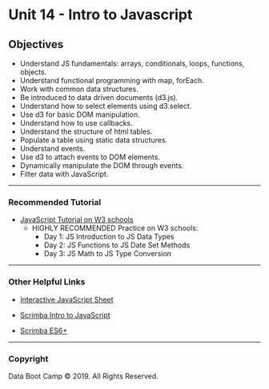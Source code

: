 # Unit 14 - Intro to Javascript

## Objectives

* Understand JS fundamentals: arrays, conditionals, loops, functions, objects.
* Understand functional programming with map, forEach.
* Work with common data structures.
* Be introduced to data driven documents (d3.js).
* Understand how to select elements using d3.select.
* Use d3 for basic DOM manipulation.
* Understand how to use callbacks.
* Understand the structure of html tables.
* Populate a table using static data structures.
* Understand events.
* Use d3 to attach events to DOM elements.
* Dynamically manipulate the DOM through events.
* Filter data with JavaScript.

- - -

### Recommended Tutorial
* [JavaScript Tutorial on W3 schools](https://www.w3schools.com/js/default.asp)
    * HIGHLY RECOMMENDED Practice on W3 schools:
	    * Day 1: JS Introduction to JS Data Types
        * Day 2: JS Functions to JS Date Set Methods
        * Day 3: JS Math to JS Type Conversion
        
- - - 

### Other Helpful Links

* [Interactive JavaScript Sheet](http://htmlcheatsheet.com/js/)

* [Scrimba Intro to JavaScript](https://scrimba.com/g/gintrotojavascript)

* [Scrimba ES6+](https://scrimba.com/g/gintrotoes6)

- - -

### Copyright

Data Boot Camp © 2019. All Rights Reserved.
